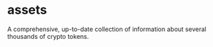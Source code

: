 # assets
A comprehensive, up-to-date collection of information about several thousands of crypto tokens.
